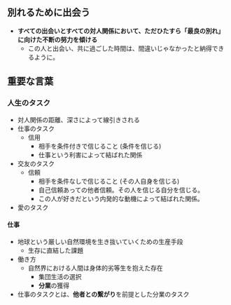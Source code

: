 ## 別れるために出会う
- **すべての出会いとすべての対人関係において、ただひたすら「最良の別れ」に向けた不断の努力を傾ける**
  * この人と出会い、共に過ごした時間は、間違いじゃなかったと納得できるように。


## 重要な言葉
### 人生のタスク
- 対人関係の距離、深さによって線引きされる
- 仕事のタスク
  * 信用
    + 相手を条件付きで信じること (条件を信じる)
    + 仕事という利害によって結ばれた関係
- 交友のタスク
  * 信頼
    + 相手を条件なしで信じること (その人自身を信じる)
    + 自己信頼あっての他者信頼。その人を信じる自分を信じる。
    + この人が好きだという内発的な動機によって結ばれた関係。
- 愛のタスク

#### 仕事
- 地球という厳しい自然環境を生き抜いていくための生産手段
  * 生存に直結した課題
- 働き方
  * 自然界における人間は身体的劣等生を抱えた存在
    + 集団生活の選択
    + **分業**の獲得
- 仕事のタスクとは、**他者との繋がり**を前提とした分業のタスク
